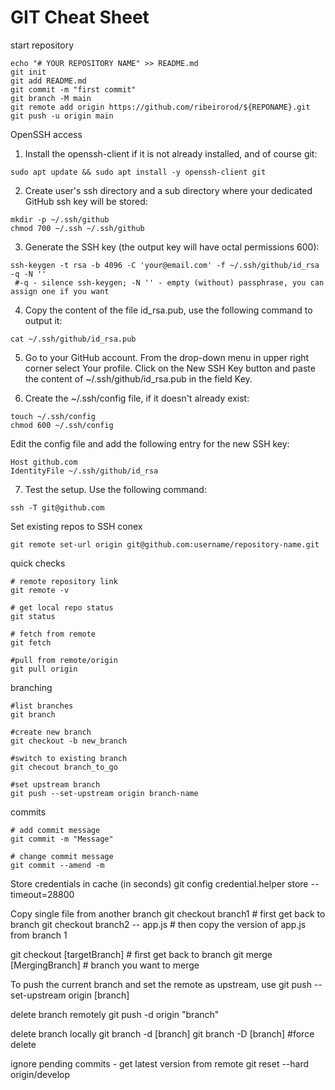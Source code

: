 # GIT Cheat Sheet 

start repository

```
echo "# YOUR REPOSITORY NAME" >> README.md
git init
git add README.md
git commit -m "first commit"
git branch -M main
git remote add origin https://github.com/ribeirorod/${REPONAME}.git
git push -u origin main
```

OpenSSH access

1. Install the openssh-client if it is not already installed, and of course git:
```
sudo apt update && sudo apt install -y openssh-client git
```
2. Create user's ssh directory and a sub directory where your dedicated GitHub ssh key will be stored:
```
mkdir -p ~/.ssh/github
chmod 700 ~/.ssh ~/.ssh/github
```
3. Generate the SSH key (the output key will have octal permissions 600):
```
ssh-keygen -t rsa -b 4096 -C 'your@email.com' -f ~/.ssh/github/id_rsa -q -N ''
 #-q - silence ssh-keygen; -N '' - empty (without) passphrase, you can assign one if you want
```

4. Copy the content of the file id_rsa.pub, use the following command to output it:
```
cat ~/.ssh/github/id_rsa.pub
```
5. Go to your GitHub account. From the drop-down menu in upper right corner select Your profile. Click on the New SSH Key button and paste the content of ~/.ssh/github/id_rsa.pub in the field Key.

6. Create the ~/.ssh/config file, if it doesn't already exist:
```
touch ~/.ssh/config
chmod 600 ~/.ssh/config
```

Edit the config file and add the following entry for the new SSH key:
```
Host github.com    
IdentityFile ~/.ssh/github/id_rsa
```
7. Test the setup. Use the following command:
```
ssh -T git@github.com
```
Set existing repos to SSH conex
```
git remote set-url origin git@github.com:username/repository-name.git
```
quick checks

```
# remote repository link
git remote -v

# get local repo status
git status

# fetch from remote 
git fetch

#pull from remote/origin
git pull origin

```

branching

```
#list branches
git branch

#create new branch
git checkout -b new_branch

#switch to existing branch
git checout branch_to_go

#set upstream branch
git push --set-upstream origin branch-name
```

commits

```
# add commit message
git commit -m "Message"

# change commit message
git commit --amend -m
```



Store credentials in cache (in seconds)
    git config credential.helper store --timeout=28800

Copy single file from another branch
    git checkout branch1               # first get back to branch
    git checkout branch2 -- app.js     # then copy the version of app.js from branch 1

git checkout [targetBranch]			# first get back to branch
git merge [MergingBranch]			# branch you want to merge

To push the current branch and set the remote as upstream, use
    git push --set-upstream origin [branch]

delete branch remotely
    git push -d origin "branch"

delete branch locally
    git branch -d [branch]
    git branch -D [branch] #force delete

ignore pending commits - get latest version from remote
git reset --hard origin/develop

